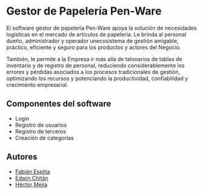 
# Gestor de Papelería Pen-Ware

El software gestor de papelería Pen-Ware apoya la solución de necesidades logísticas en el mercado de artículos de papelería. Le brinda al personal dueño, administrador y operador unecosistema de gestión amigable, práctico, eficiente y seguro para los productos y actores del Negocio.

También, le permite a la Empresa ir más allá de talonarios de tablas de inventario y de registro de personal, reduciendo considerablemente los errores y pérdidas asociados a los procesos tradicionales de gestión, optimizando los recursos y potenciando la productividad, confiabilidad y crecimiento empresarial.




## Componentes del software

- Login
- Registro de usuarios
- Registro de terceros
- Creación de categorías


## Autores

- [Fabián Espitia](https://github.com/locofaby56)
- [Edwin Chitán](https://github.com/eachitanc)
- [Héctor Mejía](https://github.com/stereohj)

